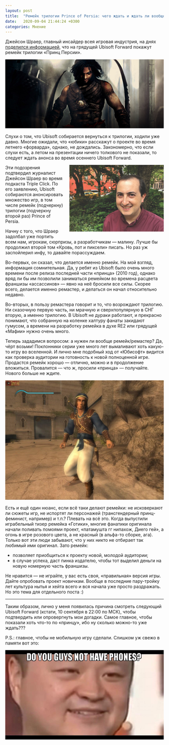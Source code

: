 ```yaml
---
layout: post
title:  "Ремейк трилогии Prince of Persia: чего ждать и ждать ли вообще?"
date:   2020-09-04 21:44:24 +0300
categories: Мнение
---
```


Джейсон Шраер, главный инсайдер всея игровая индустрия, на днях 
<a href="https://maximumfun.org/episodes/triple-click/summer-news-roundup/" target="_blank" rel="nofollow">поделился информацией</a>,
что на грядущей Ubisoft Forward покажут ремейк
трилогии «Принц Персии».

![](/assets/img/posts/2020-09-04-prince-of-persia-remake/first.jpg)

Слухи о том, что Ubisoft собирается вернуться к трилогии, ходили уже давно. Многие
ожидали, что «юбики» расскажут о проекте во время летнего «форварда», однако, не
дождались. Закономерно, что если слухи есть, а летом на презентации ничего толкового не
показали, то следует ждать анонса во время осеннего Ubisoft Forward.

<div style="float: right; margin: 0 0 10px 20px; max-width: 300px"><img src="/assets/img/posts/2020-09-04-prince-of-persia-remake/jason.jpg" alt="Джейсон Шраер"/></div>

Эти подозрения подтвердил журналист Джейсон Шраер во время подкаста Triple Click.
По его заявлению, Ubisoft собираются анонсировать множество игр, в том числе ремейк
(подчеркну) трилогии (подчеркну второй раз) Prince of Persia.

Начну с того, что Шраер задолбал уже портить всем нам, игрокам, сюрпризы, а
разработчикам — малину. Лучше бы продолжил второй том «Кровь, пот и пиксели»
писать. Но раз уж заспойлерил инфу, то давайте порассуждаем.

Во-первых, он сказал, что делается именно ремейк. На мой взгляд, информация сомнительная. Да, у ребят
из Ubisoft было очень много времени после релиза последней части «принца» (2010 год),
однако вряд ли бы им позволили заниматься ремейком во времена расцвета
франшизы «ассассинов» — явно на неё бросили все силы. Скорее всего, делается именно
ремастер, и делаться он начал относительно недавно.

Во-вторых, в пользу ремастера говорит и то, что возрождают трилогию. Ни сказочную
первую часть, ни мрачную и сверхпопулярную в СНГ вторую, а именно трилогию. В Ubisoft
не дураки работают, и прекрасно понимают, что собранную на коленке халтуру фанаты
закидают гумусом, а времени на разработку ремейка в духе RE2 или грядущей «Мафии» нужно
очень много.

Теперь зададимся вопросом: а нужен ли вообще ремейк/ремастер? Да, чёрт возьми! 
Поклонники серии уже много лет вымаливают хоть какую-то игру во вселенной. И лично мне
подобный ход от «Юбисофт» видится как проверка аудитории на готовность к новой
полноценной игре. Продастся ремейк хорошо — отлично, можно и в продолжение вложиться. Провалится —
что ж, просили «принца» — получайте. Нового больше не ждите.

![](/assets/img/posts/2020-09-04-prince-of-persia-remake/prince-first.jpg)

Есть и ещё один нюанс, если всё таки делают ремейки: не исковеркают ли сюжеты игр,
не испортят ли персонажей (трансгендерный принц-феминист, например) и т.п.? Плевать на всё это.
Когда выпустили играбельный тизер ремейка «Готики», многие
фанатики оригинала начали поливать помоями проект, «патамушта гг нипахож, Диего гей», а
огонь в игре розового цвета, а не красный (в альфа-то сборке, ага). Только вот эти
люди забывают, что у них никто не отбирает так любимый ими оригинал. Зато ремейк:

-   позволяет приобщиться к проекту новой, молодой аудитории;
-   в случае успеха, даст пинка издателю, чтобы тот выделил деньги на новую номерную часть
франшизы.

Не нравится — не играйте, у вас есть своя, «правильная» версия игры.
Дайте опробовать проект новичкам. Вообще в последние пару-тройку лет культура нытья
и хейта всего и вся начала уже просто раздражать. Но это тема для отдельного поста :) 
 
 ---
 
Таким образом, лично у меня появилась причина смотреть следующий Ubisoft Forward
 (кстати, 10 сентября в 22:00 по МСК), чтобы подтвердить или опровергнуть мои догадки.
 Самое главное, чтобы показали хоть что-то по «принцу», ибо ну сколько
 можно-то уже ждать???
 
 P.S.: главное, чтобы не мобильную игру сделали. Слишком уж свежо в памяти вот это:
 
 ![](/assets/img/posts/2020-09-04-prince-of-persia-remake/do-you-guys.jpg)